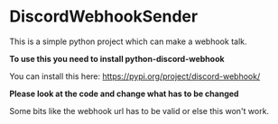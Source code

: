 # DiscordWebhookSender
This is a simple python project which can make a webhook talk.

**To use this you need to install python-discord-webhook**

You can install this here: https://pypi.org/project/discord-webhook/



**Please look at the code and change what has to be changed**

Some bits like the webhook url has to be valid or else this won't work.
